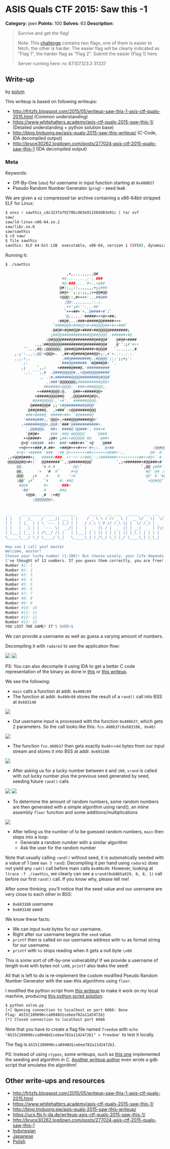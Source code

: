 # ASIS Quals CTF 2015: Saw this -1

**Category:** pwn
**Points:** 100
**Solves:** 63
**Description:**

> Survive and get the flag!
>
> Note: This [challenge](http://tasks.asis-ctf.ir/sawthis_cdc323fa79278bcd63e91156dd83e91c) contains two flags, one of them is easier to
> fetch, the other is harder. The easier flag will be clearly indicated
> as "Flag 1", the harder flag as "Flag 2". Submit the easier (Flag 1)
> here.
> 
> Server running here:
> nc 87.107.123.3 31337

## Write-up

by [polym](https://github.com/abpolym)

This writeup is based on following writeups:

* <http://fritzfs.blogspot.com/2015/05/writeup-saw-this-1-asis-ctf-quals-2015.html> (Common understanding)
* <https://www.whitehatters.academy/asis-ctf-quals-2015-saw-this-1/> (Detailed understanding + python solution base)
* <http://blog.tinduong.pw/asis-quals-2015-saw-this-writeup/> (C-Code, IDA decompiled output)
* <http://bruce30262.logdown.com/posts/277024-asis-ctf-2015-quals-saw-this-1> (IDA decompiled output)

### Meta

Keywords:

* Off-By-One (`obo`) for username in input function starting at `0x400B37`
* Pseudo Random Number Generator (`prng`) - seed leak

We are given a xz compressed tar archive containing a x86-64bit stripped ELF for Linux:

```bash
$ unxz < sawthis_cdc323fa79278bcd63e91156dd83e91c | tar xvf -
saw/
saw/ld-linux-x86-64.so.2
saw/libc.so.6
saw/sawthis
$ cd saw/
$ file sawthis 
sawthis: ELF 64-bit LSB  executable, x86-64, version 1 (SYSV), dynamically linked (uses shared libs), for GNU/Linux 2.6.24, BuildID[sha1]=e82f3cf2a0a534a51d0ea4010061595050d4be33, stripped
```

Running it:

```bash
$ ./sawthis 
                                                                          
                           ,+,,.,.,,,.,@#                                 
                         ##.....,..,;';,###                               
                         #@:###,,..'#+:,+@##                              
                        @#::,,::,.,,,,,+;;##@                             
                        @#@+'';:;:;;,;++@@#@@                             
                        +@@@::,#++++',,,##@##                             
                          ;@@:.,,,,,,,::.;.                               
                          .++';#+'';,,.##'                                
                          `+++##+'+,.@####+#':`                           
                          '@;;.;,:'#####+++@++##;                         
                       :##@#,..:###+#####@@#####+++                       
                     `####@@#+###@@+#+##@@@@##+#++###`                    
                     @#@#+#@##@@#+####+##@@@@@########;                   
                    ;##@@############@@##@@@@ .######+#@                  
                  :@#@@@@####@#########@##@@#`   @#@#+####                
             .,,:##@@@@@@#########@#######@@#    @'':;#'#++               
        ``...,#@:;@@@@@@; @###@@#######+#@@@#   `........#                
    ,.;':.,,:;@@'+@@@+.  ,##+#@####@###@@+;:,+'+..:..:.:.`                
    ,,;.+,,              ;##@########@.;#@@@@ ;:;';;+;':                  
      `.;:              `###@@######.'#@###@#: `.                         
       ,;     `,,:     +#####@###@.'##########                            
        .,:.```;,#  .@###@@@@@#,,+@@#@@@@#####`                           
               ,,`.:#;#######@@@@########@#@@#`                           
                  .:###'@@@@@@@;##########@#@+                            
                 ######@+@@@@: '###+###@@@@;,                             
              ++####@@@@:@.   @##++#####@@+                               
             +#####@@@@##@   ,@@@####@#@+,                                
            #@##@@@@@:,'+#',` ######@@@@.                                 
           @####@@@# ;;'+#@########@#@@'                                  
          @##@###@.  ,+###`:+@@######@@@                                  
         ###+####@, #####+##+ '#@#####@                                   
        '####@###;,'@@@+,+###@@@#####@@+'                                 
       ;+######@@@+,@@#:'###'@###########+,                               
         `,@@#@@@.  ##+  ####@`@@###'. ###+#                              
         `@#@#+     ### .##@`#@@@@@'.   `@###                             
        ++@####+   ;@#+ ;##++#@@@@@`#@    @##+                            
       @+@'+##@##  ##+  ###'+###+#+``+@    @###                           
      ++@++++###,#.##+  +##@#+++#+++'#+;:.` @+##                 :@@#@@'  
     #+@+'+##### `### ':## @++++++++##+++++++@###+';,`          @#' #`'## 
 ,;+@@#@###+;   #####+### .++'++'++##@,:;+#######++++++++++##++#@+`'# ;#@ 
 @@@@@@#@+#+:`  @@######``,:@######@@@`          `,;+#######+#@@###+#' #@ 
     @@.        '+ # #        @@;`                          `,@@ ;###',## 
     @@,      '+  '#  #`     #+@                             `#@' @# ;#@  
     @@@    ;+    #.   #,   '+#                               @@' #`'#@   
     :@@` ;#`    `#     #; ##@                                 +@@#@@`    
      #@@#`      #+      ###+                                             
       '#@'      #     .##@                                               
         +@@#.  ,#  :+#@'                                                 
            ;@@@@@@@+,                                                    
                                                                          
                                                                          
 _     ___ _____ _____  _______      _____   __ ___   _____  ___ ___  ______ 
| |   |  _|_   _/  ___|| ___ | |    / _ \ \ / // _ \ |  __ \/ _ \|  \/  |  _|
| |   | |_  | | \ `--. | |_/ | |   / /_\ \ V // /_\ \| |  \/ /_\ | .  . | |_ 
| |   |  _| | |  `--. \|  __/| |   |  _  |\ / |  _  || | __|  _  | |\/| |  _|
| |___| |__ | | /\__/ /| |   | |___| | | || | | | | || |_\ | | | | |  | | |__
\_____\___/ \_/ \____/ \_|   \_____\_| |_/\_/ \_| |_/ \____\_| |_\_|  |_\___/
                                                                          
How can I call you? master
Welcome, master!
Choose your lucky number (1-100)! But choose wisely, your life depends on it: 42
I've thought of 13 numbers. If you guess them correctly, you are free!
Number #1: 1
Number #2: 2
Number #3: 3
Number #4: 4
Number #5: 5
Number #6: 6
Number #7: 7
Number #8: 8
Number #9: 9
Number #10: 10
Number #11: 11
Number #12: 12
Number #13: 13
YOU LOST THE GAME! IT'S OVER!$
```

We can provide a username as well as guess a varying amount of numbers.

Decompiling it with `radare2` to see the application flow:

![](./main-seed.png)
![](./fcn-00400c09.png)

PS: You can also decompile it using IDA to get a better C code representation of the binary as done in [this](http://bruce30262.logdown.com/posts/277024-asis-ctf-2015-quals-saw-this-1) or [this writeup](http://blog.tinduong.pw/asis-quals-2015-saw-this-writeup/).

We see the following:

* `main` calls a function at addr. `0x400c09`
* The function at addr. `0x400c09` stores the result of a `rand()` call into BSS at `0x603148`

![](./main-name.png)

* Out username input is processed with the function `0x400b37`, which gets 2 parameters. So the call looks like this: `fcn.400b37(0x603108, 0x40)`

![](./fcn-00400b37.png)

* The function `fcn.400b37` then gets exactly `0x40`==`64` bytes from our input stream and stores it into BSS at addr. `0x603108`

![](./main-srand.png)

* After asking us for a lucky number between `0` and `100`, `srand` is called with out lucky number plus the previous seed generated by seed, seeding future `rand()` calls

![](./main-generate-numbers.png)
![](./fcn-00400bb5.png)

* To determine the amount of random numbers, some random numbers are then generated with a simple algorithm using rand(), an inline assembly `floor` function and some additions/multiplications

![](./main-loop.png)

* After telling us the number of to be guessed random numbers, `main` then steps into a loop:
  * Generate a random number with a similar algorithm
  * Ask the user for the random number

Note that usually calling `rand()` without seed, it is automatically seeded with a value of 1 (see `man 3 rand`). Decompiling it per hand using `radare2` does not yield any `rad()` call before main calls `0x400c09`. However, looking at `ltrace -f ./sawthis`, we clearly can see a `srand(0xb865a929, 0, 8, 1)` call before our first `rand()` call. If you know why, please tell me!

After some thinking, you'll notice that the seed value and our username are very close to each other in BSS:

* `0x603108` username
* `0x603148` seed

We know these facts:

* We can input `0x40` bytes for our username.
* Right after our username begins the `seed` value.
* `printf` then is called on our username address with `%s` as format string for our username.
* `printf` with `%s` stops reading when it gets a null byte `\x00`

This is some sort of off-by-one vulnerability! If we provide a username of length `0x40` with bytes not `\x00`, `printf` also leaks the seed!

All that is left to do is re-implement the custom modified Pseudo Random Number Generator with the saw-this algorithms using `floor`.

I modified the python script from [this writeup](https://www.whitehatters.academy/asis-ctf-quals-2015-saw-this-1/) to make it work on my local machine, producing [this python script solution](./solve.py):

```bash
$ python solve.py 
[+] Opening connection to localhost on port 6666: Done
Flag: ASIS{109096cca8948d1cebee782a11d2472b}
[*] Closed connection to localhost port 6666
```

Note that you have to create a flag file named `freedom` with `echo "ASIS{109096cca8948d1cebee782a11d2472b}" > freedom'` to test it locally.

The flag is `ASIS{109096cca8948d1cebee782a11d2472b}`.

PS: Instead of using `ctypes`, some writeups, such as [this one](http://blog.tinduong.pw/asis-quals-2015-saw-this-writeup/) implemented the seeding and algorithm in C. [Another writeup author](http://fritzfs.blogspot.de/2015/05/writeup-saw-this-1-asis-ctf-quals-2015.html) even wrote a gdb script that emulates the algorithm!
## Other write-ups and resources

* <http://fritzfs.blogspot.com/2015/05/writeup-saw-this-1-asis-ctf-quals-2015.html>
* <https://www.whitehatters.academy/asis-ctf-quals-2015-saw-this-1/>
* <http://blog.tinduong.pw/asis-quals-2015-saw-this-writeup/>
* <https://ucs.fbi.h-da.de/writeup-asis-ctf-quals-2015-saw-this-1/>
* <http://bruce30262.logdown.com/posts/277024-asis-ctf-2015-quals-saw-this-1>
* [Indonesian](https://github.com/rentjongteam/write-ups-2015/tree/master/asis-quals-2015/saw-this-1)
* [Japanese](http://www.cnhackmy.com/hacked/CTF/2015/09/12/00001679.html)
* [Polish](http://forum.4programmers.net/Spolecznosc/252274-writeup_asis_ctf_2015)

